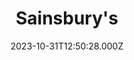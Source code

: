 ---
date: 2023-10-31T12:50:28.000Z
title: Sainsbury's
latitude: 51.6552856
longitude: 0.6047002
category: checkin
---